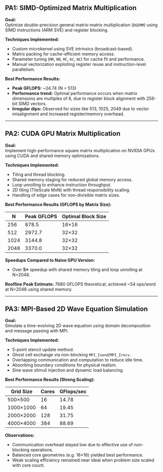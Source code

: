 

## PA1: SIMD-Optimized Matrix Multiplication

**Goal:**  
Optimize double-precision general matrix-matrix multiplication (`DGEMM`) using SIMD instructions (ARM SVE) and register blocking.

**Techniques Implemented:**
- Custom microkernel using SVE intrinsics (broadcast-based).
- Matrix packing for cache-efficient memory access.
- Parameter tuning (`MR`, `NR`, `MC`, `KC`, `NC`) for cache fit and performance.
- Manual vectorization exploiting register reuse and instruction-level parallelism.

**Best Performance Results:**
- **Peak GFLOPS:** ~24.74 (N = 513)
- **Performance trend:** Optimal performance occurs when matrix dimensions are multiples of 8, due to register block alignment with 256-bit SIMD vectors.
- **Irregular dips:** Observed for sizes like 513, 1025, 2049 due to vector misalignment and increased register/memory overhead.

---

## PA2: CUDA GPU Matrix Multiplication

**Goal:**  
Implement high-performance square matrix multiplication on NVIDIA GPUs using CUDA and shared memory optimizations.

**Techniques Implemented:**
- Tiling and thread blocking.
- Shared memory staging for reduced global memory access.
- Loop unrolling to enhance instruction throughput.
- 2D tiling (TileScale MxN) with thread responsibility scaling.
- Handling of edge cases for non-divisible matrix sizes.

**Best Performance Results (GFLOPS by Matrix Size):**

| N     | Peak GFLOPS | Optimal Block Size |
|-------|--------------|--------------------|
| 256   | 878.5        | 16×16              |
| 512   | 2972.7       | 32×32              |
| 1024  | 3144.8       | 32×32              |
| 2048  | 3370.0       | 32×32              |

**Speedups Compared to Naive GPU Version:**
- Over **5×** speedup with shared memory tiling and loop unrolling at N=2048.

**Roofline Peak Estimate:** 7680 GFLOPS theoretical; achieved ~54 ops/word at N=2048 using shared memory.

---

## PA3: MPI-Based 2D Wave Equation Simulation

**Goal:**  
Simulate a time-evolving 2D wave equation using domain decomposition and message passing with MPI.

**Techniques Implemented:**
- 5-point stencil update method.
- Ghost cell exchange via non-blocking `MPI_Isend`/`MPI_Irecv`.
- Overlapping communication and computation to reduce idle time.
- Absorbing boundary conditions for physical realism.
- Sine wave stimuli injection and dynamic load balancing.

**Best Performance Results (Strong Scaling):**

| Grid Size | Cores | GFlops/sec |
|-----------|-------|-------------|
| 500×500   | 16    | 14.78       |
| 1000×1000 | 64    | 19.45       |
| 2000×2000 | 128   | 31.75       |
| 4000×4000 | 384   | 88.69       |

**Observations:**
- Communication overhead stayed low due to effective use of non-blocking operations.
- Balanced core geometries (e.g. 16×16) yielded best performance.
- Weak scaling efficiency remained near ideal when problem size scaled with core count.


